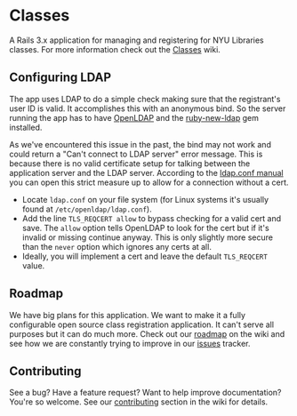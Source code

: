# Classes

A Rails 3.x application for managing and registering for NYU Libraries classes. For more information check out the [Classes](http://github.com/NYULibraries/classes/wiki) wiki.

## Configuring LDAP

The app uses LDAP to do a simple check making sure that the registrant's user ID is valid. It accomplishes this with an anonymous bind. So the server running the app has to have [OpenLDAP](http://www.openldap.org/) and the [ruby-new-ldap](https://github.com/ruby-ldap/ruby-net-ldap) gem installed. 

As we've encountered this issue in the past, the bind may not work and could return a "Can't connect to LDAP server" error message. This is because there is no valid certificate setup for talking between the application server and the LDAP server. According to the [ldap.conf manual](http://linux.die.net/man/5/ldap.conf) you can open this strict measure up to allow for a connection without a cert. 

* Locate `ldap.conf` on your file system (for Linux systems it's usually found at `/etc/openldap/ldap.conf`).
* Add the line `TLS_REQCERT allow` to bypass checking for a valid cert and save. The `allow` option tells OpenLDAP to look for the cert but if it's invalid or missing continue anyway. This is only slightly more secure than the `never` option which ignores any certs at all.
* Ideally, you will implement a cert and leave the default `TLS_REQCERT` value.

## Roadmap
We have big plans for this application. We want to make it a fully configurable open source class registration application. It can't serve all purposes but it can do much more. Check out our [roadmap](http://github.com/NYULibraries/classes/wiki/Roadmap) on the wiki and see how we are constantly trying to improve in our [issues](http://github.com/NYULibraries/classes/issues) tracker.

## Contributing
See a bug? Have a feature request? Want to help improve documentation? You're so welcome. See our [contributing](http://github.com/NYULibraries/classes/wiki/Contributing) section in the wiki for details.

